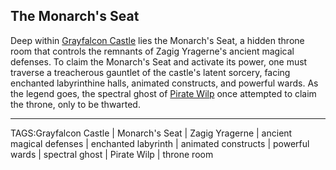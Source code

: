 ## The Monarch's Seat

Deep within [Grayfalcon Castle](Grayfalcon%20Castle.md) lies the Monarch's Seat, a hidden throne room that controls the remnants of Zagig Yragerne's ancient magical defenses. To claim the Monarch's Seat and activate its power, one must traverse a treacherous gauntlet of the castle's latent sorcery, facing enchanted labyrinthine halls, animated constructs, and powerful wards. As the legend goes, the spectral ghost of [Pirate Wilp](../People/Pirate%20Wilp.md) once attempted to claim the throne, only to be thwarted.


---

TAGS:Grayfalcon Castle | Monarch's Seat | Zagig Yragerne | ancient magical defenses | enchanted labyrinth | animated constructs | powerful wards | spectral ghost | Pirate Wilp | throne room
